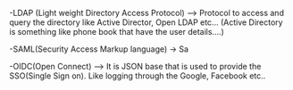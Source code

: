 


-LDAP (Light weight Directory Access Protocol) --> Protocol to access and query the directory like Active Director, Open LDAP etc... (Active Directory is something like phone book that have the user details....)

-SAML(Security Access Markup language) -> Sa

-OIDC(Open Connect) --> It is JSON base that is used to provide the SSO(Single Sign on). Like logging through the Google, Facebook etc..